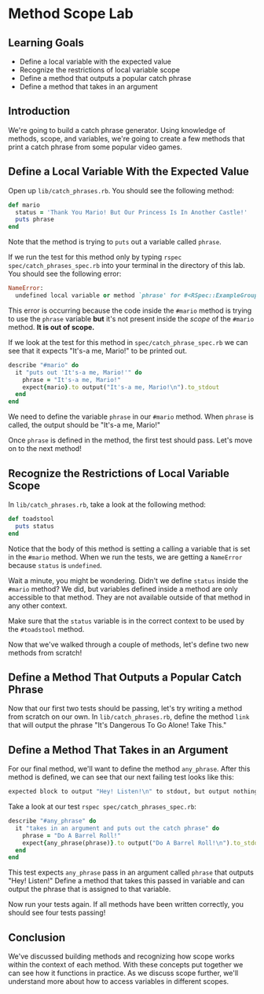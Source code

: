 # Method Scope Lab

## Learning Goals

- Define a local variable with the expected value
- Recognize the restrictions of local variable scope
- Define a method that outputs a popular catch phrase
- Define a method that takes in an argument

## Introduction

We're going to build a catch phrase generator. Using knowledge of methods,
scope, and variables, we're going to create a few methods that print a catch
phrase from some popular video games.

## Define a Local Variable With the Expected Value

Open up `lib/catch_phrases.rb`. You should see the following method:

```ruby
def mario
  status = 'Thank You Mario! But Our Princess Is In Another Castle!'
  puts phrase
end
```

Note that the method is trying to `puts` out a variable called `phrase`.

If we run the test for this method only by typing `rspec spec/catch_phrases_spec.rb`
into your terminal in the directory of this lab. You should see the following
error:

```ruby
NameError:
  undefined local variable or method `phrase' for #<RSpec::ExampleGroups::CatchPhrasesRb:0x007fa5eb399b88>
```

This error is occurring because the code inside the `#mario` method is trying to
use the `phrase` variable **but** it's not present inside the _scope_ of the
`#mario` method. **It is out of scope.**

If we look at the test for this method in `spec/catch_phrase_spec.rb` we can see
that it expects "It's-a me, Mario!" to be printed out.

```ruby
describe "#mario" do
  it "puts out 'It's-a me, Mario!'" do
    phrase = "It's-a me, Mario!"
    expect{mario}.to output("It's-a me, Mario!\n").to_stdout
  end
end
```

We need to define the variable `phrase` in our `#mario` method. When `phrase` is
called, the output should be "It's-a me, Mario!"

Once `phrase` is defined in the method, the first test should pass. Let's move
on to the next method!

## Recognize the Restrictions of Local Variable Scope

In `lib/catch_phrases.rb`, take a look at the following method:

```ruby
def toadstool
  puts status
end
```

Notice that the body of this method is setting a calling a variable that is set
in the `#mario` method. When we run the tests, we are getting a `NameError`
because `status` is `undefined`.

Wait a minute, you might be wondering. Didn't we define `status` inside the
`#mario` method? We did, but variables defined inside a method are only
accessible to that method. They are not available outside of that method in any
other context.

Make sure that the `status` variable is in the correct context to be used by the
`#toadstool` method.

Now that we've walked through a couple of methods, let's define two new methods
from scratch!

## Define a Method That Outputs a Popular Catch Phrase

Now that our first two tests should be passing, let's try writing a method from
scratch on our own. In `lib/catch_phrases.rb`, define the method `link` that
will output the phrase "It's Dangerous To Go Alone! Take This."

## Define a Method That Takes in an Argument

For our final method, we'll want to define the method `any_phrase`. After this
method is defined, we can see that our next failing test looks like this:

```ruby
expected block to output "Hey! Listen!\n" to stdout, but output nothing
```

Take a look at our test `rspec spec/catch_phrases_spec.rb`:

```ruby
describe "#any_phrase" do
  it "takes in an argument and puts out the catch phrase" do
    phrase = "Do A Barrel Roll!"
    expect{any_phrase(phrase)}.to output("Do A Barrel Roll!\n").to_stdout
  end
end
```

This test expects `any_phrase` pass in an argument called `phrase` that outputs
"Hey! Listen!" Define a method that takes this passed in variable and can output
the phrase that is assigned to that variable.

Now run your tests again. If all methods have been written correctly, you should
see four tests passing!

## Conclusion

We've discussed building methods and recognizing how scope works within the
context of each method. With these concepts put together we can see how it
functions in practice. As we discuss scope further, we'll understand more about
how to access variables in different scopes.